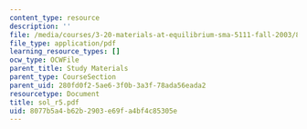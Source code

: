 ```yaml
---
content_type: resource
description: ''
file: /media/courses/3-20-materials-at-equilibrium-sma-5111-fall-2003/8077b5a4b62b2903e69fa4bf4c85305e_sol_r5.pdf
file_type: application/pdf
learning_resource_types: []
ocw_type: OCWFile
parent_title: Study Materials
parent_type: CourseSection
parent_uid: 280fd0f2-5ae6-3f0b-3a3f-78ada56eada2
resourcetype: Document
title: sol_r5.pdf
uid: 8077b5a4-b62b-2903-e69f-a4bf4c85305e
---
```

